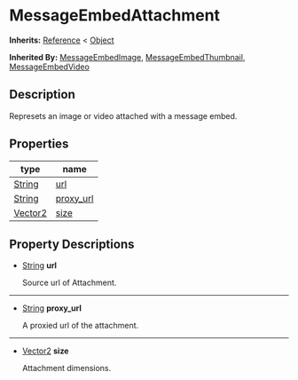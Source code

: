   
# MessageEmbedAttachment
  
**Inherits:** [Reference](https://docs.godotengine.org/en/3.5/classes/class_reference.html) < [Object](https://docs.godotengine.org/en/3.5/classes/class_object.html)  
  
**Inherited By:** [MessageEmbedImage](./class_messageembedimage.md), [MessageEmbedThumbnail](./class_messageembedthumbnail.md), [MessageEmbedVideo](./class_messageembedvideo.md)  
  
## Description
  
Represets an image or video attached with a message embed.  
  
## Properties
  
| type                                                                      | name                              |
|---------------------------------------------------------------------------|-----------------------------------|
| [String](https://docs.godotengine.org/en/3.5/classes/class_string.html)   | [url](#property-url)              |
| [String](https://docs.godotengine.org/en/3.5/classes/class_string.html)   | [proxy\_url](#property-proxy-url) |
| [Vector2](https://docs.godotengine.org/en/3.5/classes/class_vector2.html) | [size](#property-size)            |  
  
## Property Descriptions
  
- <a name="property-url"></a>[String](https://docs.godotengine.org/en/3.5/classes/class_string.html) **url**  
  
	Source url of Attachment.  
________________

- <a name="property-proxy-url"></a>[String](https://docs.godotengine.org/en/3.5/classes/class_string.html) **proxy_url**  
  
	A proxied url of the attachment.  
________________

- <a name="property-size"></a>[Vector2](https://docs.godotengine.org/en/3.5/classes/class_vector2.html) **size**  
  
	Attachment dimensions.
  
